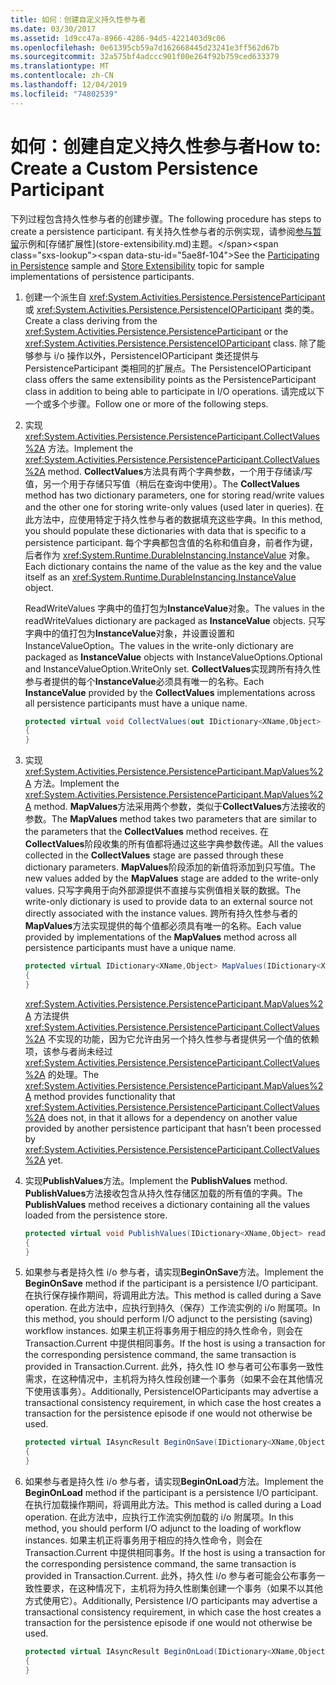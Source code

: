```yaml
---
title: 如何：创建自定义持久性参与者
ms.date: 03/30/2017
ms.assetid: 1d9cc47a-8966-4286-94d5-4221403d9c06
ms.openlocfilehash: 0e61395cb59a7d162668445d23241e3ff562d67b
ms.sourcegitcommit: 32a575bf4adccc901f00e264f92b759ced633379
ms.translationtype: MT
ms.contentlocale: zh-CN
ms.lasthandoff: 12/04/2019
ms.locfileid: "74802539"
---
```

# <a name="how-to-create-a-custom-persistence-participant"></a><span data-ttu-id="5ae8f-102">如何：创建自定义持久性参与者</span><span class="sxs-lookup"><span data-stu-id="5ae8f-102">How to: Create a Custom Persistence Participant</span></span>
<span data-ttu-id="5ae8f-103">下列过程包含持久性参与者的创建步骤。</span><span class="sxs-lookup"><span data-stu-id="5ae8f-103">The following procedure has steps to create a persistence participant.</span></span> <span data-ttu-id="5ae8f-104">有关持久性参与者的示例实现，请参阅[参与暂留](https://docs.microsoft.com/previous-versions/dotnet/netframework-4.0/dd699769(v=vs.100))示例和[存储扩展性](store-extensibility.md)主题。</span><span class="sxs-lookup"><span data-stu-id="5ae8f-104">See the [Participating in Persistence](https://docs.microsoft.com/previous-versions/dotnet/netframework-4.0/dd699769(v=vs.100)) sample and [Store Extensibility](store-extensibility.md) topic for sample implementations of persistence participants.</span></span>  
  
1. <span data-ttu-id="5ae8f-105">创建一个派生自 <xref:System.Activities.Persistence.PersistenceParticipant> 或 <xref:System.Activities.Persistence.PersistenceIOParticipant> 类的类。</span><span class="sxs-lookup"><span data-stu-id="5ae8f-105">Create a class deriving from the <xref:System.Activities.Persistence.PersistenceParticipant> or the <xref:System.Activities.Persistence.PersistenceIOParticipant> class.</span></span> <span data-ttu-id="5ae8f-106">除了能够参与 i/o 操作以外，PersistenceIOParticipant 类还提供与 PersistenceParticipant 类相同的扩展点。</span><span class="sxs-lookup"><span data-stu-id="5ae8f-106">The PersistenceIOParticipant class offers the same extensibility points as the PersistenceParticipant class in addition to being able to participate in I/O operations.</span></span> <span data-ttu-id="5ae8f-107">请完成以下一个或多个步骤。</span><span class="sxs-lookup"><span data-stu-id="5ae8f-107">Follow one or more of the following steps.</span></span>  
  
2. <span data-ttu-id="5ae8f-108">实现 <xref:System.Activities.Persistence.PersistenceParticipant.CollectValues%2A> 方法。</span><span class="sxs-lookup"><span data-stu-id="5ae8f-108">Implement the <xref:System.Activities.Persistence.PersistenceParticipant.CollectValues%2A> method.</span></span> <span data-ttu-id="5ae8f-109">**CollectValues**方法具有两个字典参数，一个用于存储读/写值，另一个用于存储只写值（稍后在查询中使用）。</span><span class="sxs-lookup"><span data-stu-id="5ae8f-109">The **CollectValues** method has two dictionary parameters, one for storing read/write values and the other one for storing write-only values (used later in queries).</span></span> <span data-ttu-id="5ae8f-110">在此方法中，应使用特定于持久性参与者的数据填充这些字典。</span><span class="sxs-lookup"><span data-stu-id="5ae8f-110">In this method, you should populate these dictionaries with data that is specific to a persistence participant.</span></span> <span data-ttu-id="5ae8f-111">每个字典都包含值的名称和值自身，前者作为键，后者作为 <xref:System.Runtime.DurableInstancing.InstanceValue> 对象。</span><span class="sxs-lookup"><span data-stu-id="5ae8f-111">Each dictionary contains the name of the value as the key and the value itself as an <xref:System.Runtime.DurableInstancing.InstanceValue> object.</span></span>  
  
    <span data-ttu-id="5ae8f-112">ReadWriteValues 字典中的值打包为**InstanceValue**对象。</span><span class="sxs-lookup"><span data-stu-id="5ae8f-112">The values in the readWriteValues dictionary are packaged as **InstanceValue** objects.</span></span> <span data-ttu-id="5ae8f-113">只写字典中的值打包为**InstanceValue**对象，并设置设置和 InstanceValueOption。</span><span class="sxs-lookup"><span data-stu-id="5ae8f-113">The values in the write-only dictionary are packaged as **InstanceValue** objects with InstanceValueOptions.Optional and InstanceValueOption.WriteOnly set.</span></span> <span data-ttu-id="5ae8f-114">**CollectValues**实现跨所有持久性参与者提供的每个**InstanceValue**必须具有唯一的名称。</span><span class="sxs-lookup"><span data-stu-id="5ae8f-114">Each **InstanceValue** provided by the **CollectValues** implementations across all persistence participants must have a unique name.</span></span>
  
    ```csharp  
    protected virtual void CollectValues(out IDictionary<XName,Object> readWriteValues, out IDictionary<XName,Object> writeOnlyValues)
    {
    }
    ```  
  
3. <span data-ttu-id="5ae8f-115">实现 <xref:System.Activities.Persistence.PersistenceParticipant.MapValues%2A> 方法。</span><span class="sxs-lookup"><span data-stu-id="5ae8f-115">Implement the <xref:System.Activities.Persistence.PersistenceParticipant.MapValues%2A> method.</span></span> <span data-ttu-id="5ae8f-116">**MapValues**方法采用两个参数，类似于**CollectValues**方法接收的参数。</span><span class="sxs-lookup"><span data-stu-id="5ae8f-116">The **MapValues** method takes two parameters that are similar to the parameters that the **CollectValues** method receives.</span></span> <span data-ttu-id="5ae8f-117">在**CollectValues**阶段收集的所有值都将通过这些字典参数传递。</span><span class="sxs-lookup"><span data-stu-id="5ae8f-117">All the values collected in the **CollectValues** stage are passed through these dictionary parameters.</span></span> <span data-ttu-id="5ae8f-118">**MapValues**阶段添加的新值将添加到只写值。</span><span class="sxs-lookup"><span data-stu-id="5ae8f-118">The new values added by the **MapValues** stage are added to the write-only values.</span></span>  <span data-ttu-id="5ae8f-119">只写字典用于向外部源提供不直接与实例值相关联的数据。</span><span class="sxs-lookup"><span data-stu-id="5ae8f-119">The write-only dictionary is used to provide data to an external source not directly associated with the instance values.</span></span> <span data-ttu-id="5ae8f-120">跨所有持久性参与者的**MapValues**方法实现提供的每个值都必须具有唯一的名称。</span><span class="sxs-lookup"><span data-stu-id="5ae8f-120">Each value provided by implementations of the **MapValues** method across all persistence participants must have a unique name.</span></span>  
  
    ```csharp  
    protected virtual IDictionary<XName,Object> MapValues(IDictionary<XName,Object> readWriteValues,IDictionary<XName,Object> writeOnlyValues)
    {
    }
    ```  
  
     <span data-ttu-id="5ae8f-121"><xref:System.Activities.Persistence.PersistenceParticipant.MapValues%2A> 方法提供 <xref:System.Activities.Persistence.PersistenceParticipant.CollectValues%2A> 不实现的功能，因为它允许由另一个持久性参与者提供另一个值的依赖项，该参与者尚未经过 <xref:System.Activities.Persistence.PersistenceParticipant.CollectValues%2A> 的处理。</span><span class="sxs-lookup"><span data-stu-id="5ae8f-121">The <xref:System.Activities.Persistence.PersistenceParticipant.MapValues%2A> method provides functionality that <xref:System.Activities.Persistence.PersistenceParticipant.CollectValues%2A> does not, in that it allows for a dependency on another value provided by another persistence participant that hasn’t been processed by <xref:System.Activities.Persistence.PersistenceParticipant.CollectValues%2A> yet.</span></span>  
  
4. <span data-ttu-id="5ae8f-122">实现**PublishValues**方法。</span><span class="sxs-lookup"><span data-stu-id="5ae8f-122">Implement the **PublishValues** method.</span></span> <span data-ttu-id="5ae8f-123">**PublishValues**方法接收包含从持久性存储区加载的所有值的字典。</span><span class="sxs-lookup"><span data-stu-id="5ae8f-123">The **PublishValues** method receives a dictionary containing all the values loaded from the persistence store.</span></span>  
  
    ```csharp  
    protected virtual void PublishValues(IDictionary<XName,Object> readWriteValues)
    {
    }
    ```  
  
5. <span data-ttu-id="5ae8f-124">如果参与者是持久性 i/o 参与者，请实现**BeginOnSave**方法。</span><span class="sxs-lookup"><span data-stu-id="5ae8f-124">Implement the **BeginOnSave** method if the participant is a persistence I/O participant.</span></span> <span data-ttu-id="5ae8f-125">在执行保存操作期间，将调用此方法。</span><span class="sxs-lookup"><span data-stu-id="5ae8f-125">This method is called during a Save operation.</span></span> <span data-ttu-id="5ae8f-126">在此方法中，应执行到持久（保存）工作流实例的 i/o 附属项。</span><span class="sxs-lookup"><span data-stu-id="5ae8f-126">In this method, you should perform I/O adjunct to the persisting (saving) workflow instances.</span></span>  <span data-ttu-id="5ae8f-127">如果主机正将事务用于相应的持久性命令，则会在 Transaction.Current 中提供相同事务。</span><span class="sxs-lookup"><span data-stu-id="5ae8f-127">If the host is using a transaction for the corresponding persistence command, the same transaction is provided in Transaction.Current.</span></span>  <span data-ttu-id="5ae8f-128">此外，持久性 IO 参与者可公布事务一致性需求，在这种情况中，主机将为持久性段创建一个事务（如果不会在其他情况下使用该事务）。</span><span class="sxs-lookup"><span data-stu-id="5ae8f-128">Additionally, PersistenceIOParticipants may advertise a transactional consistency requirement, in which case the host creates a transaction for the persistence episode if one would not otherwise be used.</span></span>  
  
    ```csharp  
    protected virtual IAsyncResult BeginOnSave(IDictionary<XName,Object> readWriteValues, IDictionary<XName,Object> writeOnlyValues, TimeSpan timeout, AsyncCallback callback, Object state)
    {
    }
    ```  
  
6. <span data-ttu-id="5ae8f-129">如果参与者是持久性 i/o 参与者，请实现**BeginOnLoad**方法。</span><span class="sxs-lookup"><span data-stu-id="5ae8f-129">Implement the **BeginOnLoad** method if the participant is a persistence I/O participant.</span></span> <span data-ttu-id="5ae8f-130">在执行加载操作期间，将调用此方法。</span><span class="sxs-lookup"><span data-stu-id="5ae8f-130">This method is called during a Load operation.</span></span> <span data-ttu-id="5ae8f-131">在此方法中，应执行工作流实例加载的 i/o 附属项。</span><span class="sxs-lookup"><span data-stu-id="5ae8f-131">In this method, you should perform I/O adjunct to the loading of workflow instances.</span></span> <span data-ttu-id="5ae8f-132">如果主机正将事务用于相应的持久性命令，则会在 Transaction.Current 中提供相同事务。</span><span class="sxs-lookup"><span data-stu-id="5ae8f-132">If the host is using a transaction for the corresponding persistence command, the same transaction is provided in Transaction.Current.</span></span> <span data-ttu-id="5ae8f-133">此外，持久性 i/o 参与者可能会公布事务一致性要求，在这种情况下，主机将为持久性剧集创建一个事务（如果不以其他方式使用它）。</span><span class="sxs-lookup"><span data-stu-id="5ae8f-133">Additionally, Persistence I/O participants may advertise a transactional consistency requirement, in which case the host creates a transaction for the persistence episode if one would not otherwise be used.</span></span>  
  
    ```csharp  
    protected virtual IAsyncResult BeginOnLoad(IDictionary<XName,Object> readWriteValues, TimeSpan timeout, AsyncCallback callback, Object state)
    {
    }
    ```
